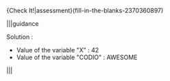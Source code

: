 {Check It!|assessment}(fill-in-the-blanks-2370360897)

|||guidance

Solution :

- Value of the variable "X" : 42 
- Value of the variable "CODIO" : AWESOME

|||
